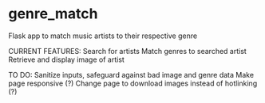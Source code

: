 # genre_match
Flask app to match music artists to their respective genre

CURRENT FEATURES:
Search for artists
Match genres to searched artist
Retrieve and display image of artist

TO DO:
Sanitize inputs, safeguard against bad image and genre data
Make page responsive (?)
Change page to download images instead of hotlinking (?)
